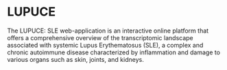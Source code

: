 # LUPUCE
The LUPUCE: SLE web-application is an interactive online platform that offers a comprehensive overview of the transcriptomic landscape associated with systemic Lupus Erythematosus (SLE), a complex and chronic autoimmune disease characterized by inflammation and damage to various organs such as skin, joints, and kidneys.
